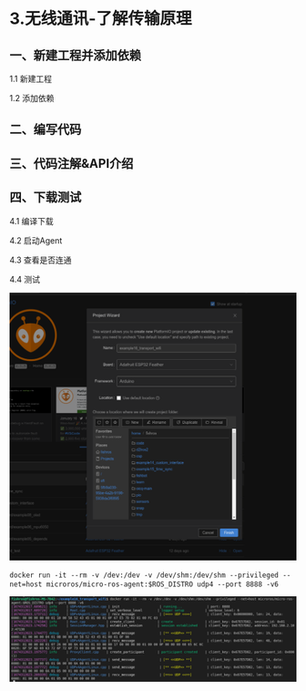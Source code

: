 # 3.无线通讯-了解传输原理

## 一、新建工程并添加依赖

1.1 新建工程

1.2 添加依赖

## 二、编写代码

## 三、代码注解&API介绍

## 四、下载测试

4.1 编译下载

4.2 启动Agent

4.3 查看是否连通

4.4 测试


![image-20230121132147824](3.%E6%97%A0%E7%BA%BF%E9%80%9A%E8%AE%AF-%E4%BA%86%E8%A7%A3%E4%BC%A0%E8%BE%93%E5%8E%9F%E7%90%86/imgs/image-20230121132147824.png)





```shell
docker run -it --rm -v /dev:/dev -v /dev/shm:/dev/shm --privileged --net=host microros/micro-ros-agent:$ROS_DISTRO udp4 --port 8888 -v6
```

![image-20230121224323649](3.%E6%97%A0%E7%BA%BF%E9%80%9A%E8%AE%AF-%E4%BA%86%E8%A7%A3%E4%BC%A0%E8%BE%93%E5%8E%9F%E7%90%86/imgs/image-20230121224323649.png)
